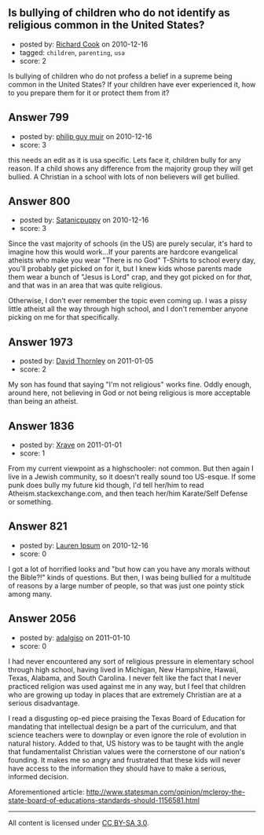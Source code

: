 ## Is bullying of children who do not identify as religious common in the United States?

- posted by: [Richard Cook](https://stackexchange.com/users/-1/65-richard-cook) on 2010-12-16
- tagged: `children`, `parenting`, `usa`
- score: 2

Is bullying of children who do not profess a belief in a supreme being common in the United States? If your children have ever experienced it, how to you prepare them for it or protect them from it?



## Answer 799

- posted by: [philip guy muir](https://stackexchange.com/users/-1/182-philip-guy-muir) on 2010-12-16
- score: 3

this needs an edit as it is usa specific. Lets face it, children bully for any reason. If a child shows any difference from the majority group they will get bullied. A Christian in a school with lots of non believers will get bullied.


## Answer 800

- posted by: [Satanicpuppy](https://stackexchange.com/users/-1/169-satanicpuppy) on 2010-12-16
- score: 3

Since the vast majority of schools (in the US) are purely secular, it's hard to imagine how this would work...If your parents are hardcore evangelical atheists who make you wear "There is no God" T-Shirts to school every day, you'll probably get picked on for it, but I knew kids whose parents made them wear a bunch of "Jesus is Lord" crap, and they got picked on for *that*, and that was in an area that was quite religious. 

Otherwise, I don't ever remember the topic even coming up. I was a pissy little atheist all the way through high school, and I don't remember anyone picking on me for that specifically.




## Answer 1973

- posted by: [David Thornley](https://stackexchange.com/users/-1/516-david-thornley) on 2011-01-05
- score: 2

My son has found that saying "I'm not religious" works fine.  Oddly enough, around here, not believing in God or not being religious is more acceptable than being an atheist.


## Answer 1836

- posted by: [Xrave](https://stackexchange.com/users/-1/668-xrave) on 2011-01-01
- score: 1

From my current viewpoint as a highschooler: not common. But then again I live in a Jewish community, so it doesn't really sound too US-esque. If some punk does bully my future kid though, I'd tell her/him to read Atheism.stackexchange.com, and then teach her/him Karate/Self Defense or something.


## Answer 821

- posted by: [Lauren Ipsum](https://stackexchange.com/users/-1/71-lauren-ipsum) on 2010-12-16
- score: 0

I got a lot of horrified looks and "but how can you have any morals without the Bible?!" kinds of questions. But then, I was being bullied for a multitude of reasons by a large number of people, so that was just one pointy stick among many.


## Answer 2056

- posted by: [adalgiso](https://stackexchange.com/users/-1/754-adalgiso) on 2011-01-10
- score: 0

I had never encountered any sort of religious pressure in elementary school through high school, having lived in Michigan, New Hampshire, Hawaii, Texas, Alabama, and South Carolina.  I never felt like the fact that I never practiced religion was used against me in any way, but I feel that children who are growing up today in places that are extremely Christian are at a serious disadvantage.  

I read a disgusting op-ed piece praising the Texas Board of Education for mandating that intellectual design be a part of the curriculum, and that science teachers were to downplay or even ignore the role of evolution in natural history.  Added to that, US history was to be taught with the angle that fundamentalist Christian values were the cornerstone of our nation's founding.  It makes me so angry and frustrated that these kids will never have access to the information they should have to make a serious, informed decision.

Aforementioned article: http://www.statesman.com/opinion/mcleroy-the-state-board-of-educations-standards-should-1156581.html



---

All content is licensed under [CC BY-SA 3.0](https://creativecommons.org/licenses/by-sa/3.0/).
